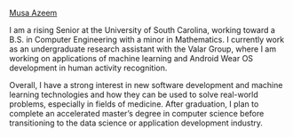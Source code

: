 [Musa Azeem](https://www.musaazeem.com)

I am a rising Senior at the University of South Carolina, working toward a B.S. in Computer Engineering with a minor in Mathematics. I currently work as an undergraduate research assistant with the Valar Group, where I am working on applications of machine learning and Android Wear OS development in human activity recognition. 

Overall, I have a strong interest in new software development and machine learning technologies and how they can be used to solve real-world problems, especially in fields of medicine. After graduation, I plan to complete an accelerated master’s degree in computer science before transitioning to the data science or application development industry.
